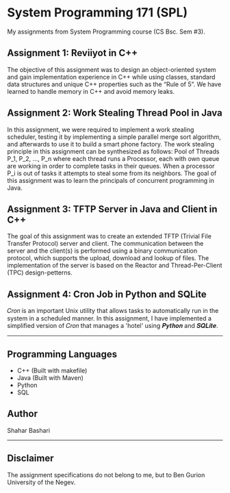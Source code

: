 # System Programming 171 (SPL)

My assignments from System Programming course (CS Bsc. Sem #3).


## Assignment 1: Reviiyot in C++

The objective of this assignment was to design an object-oriented system and gain implementation experience in C++ while using classes, standard data structures and unique C++ properties such as the “Rule of 5”. We have learned to handle memory in C++ and avoid memory leaks.

## Assignment 2: Work Stealing Thread Pool in Java

In this assignment, we were required to implement a work stealing scheduler, testing it by implementing a simple parallel merge sort algorithm, and afterwards to use it to build a smart phone factory. The work stealing principle in this assignment can be synthesized as follows: Pool of Threads P_1, P_2, ..., P_n where each thread runs a Processor, each with own queue are working in order to complete tasks in their queues. When a processor P_i is out of tasks it attempts to steal some from its neighbors.
The goal of this assignment was to learn the principals of concurrent programming in Java.

## Assignment 3: TFTP Server in Java and Client in C++

The goal of this assignment was to create an extended TFTP (Trivial File Transfer Protocol) server and client. The communication between the server and the client(s) is performed using a binary communication protocol, which supports the upload, download and lookup of files.
The implementation of the server is based on the Reactor and Thread-Per-Client (TPC) design-petterns.

## Assignment 4: Cron Job in Python and SQLite

𝐶𝑟𝑜𝑛 is an important Unix utility that allows tasks to automatically run in the system in a scheduled manner. In this assignment, I have implemented a simplified version of 𝐶𝑟𝑜𝑛 that manages a 'hotel' using 𝑷𝒚𝒕𝒉𝒐𝒏 and 𝑺𝑸𝑳𝒊𝒕𝒆.


---
## Programming Languages

* C++ (Built with makefile)
* Java (Built with Maven)
* Python
* SQL

## Author

Shahar Bashari

---
## Disclaimer
The assignment specifications do not belong to me, but to Ben Gurion University of the Negev.

